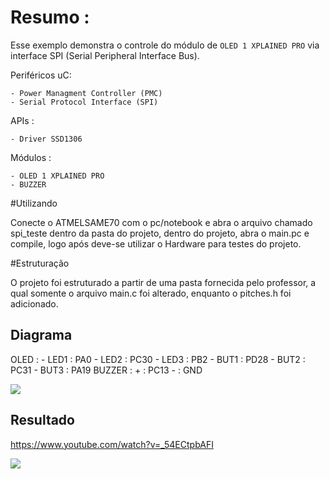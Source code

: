 # Resumo :

Esse exemplo demonstra o controle do módulo de `OLED 1 XPLAINED PRO`  via interface SPI (Serial Peripheral Interface Bus).

Periféricos uC:

    - Power Managment Controller (PMC)
    - Serial Protocol Interface (SPI)
 
APIs :

    - Driver SSD1306
 
Módulos : 

    - OLED 1 XPLAINED PRO
    - BUZZER

#Utilizando

Conecte o ATMELSAME70 com o pc/notebook e abra o arquivo chamado spi_teste dentro da pasta do projeto, dentro do projeto, abra o main.pc e compile, logo após deve-se utilizar o Hardware para testes do projeto.

#Estruturação

O projeto foi estruturado a partir de uma pasta fornecida pelo professor, a qual somente o arquivo main.c foi alterado, enquanto o pitches.h foi adicionado.

## Diagrama

OLED :
    - LED1 : PA0
    - LED2 : PC30
    - LED3 : PB2
    - BUT1 : PD28
    - BUT2 : PC31
    - BUT3 : PA19
BUZZER :
    + : PC13
    - : GND

![](diagrama.png)

## Resultado

https://www.youtube.com/watch?v=_54ECtpbAFI

![](final.jpeg)

